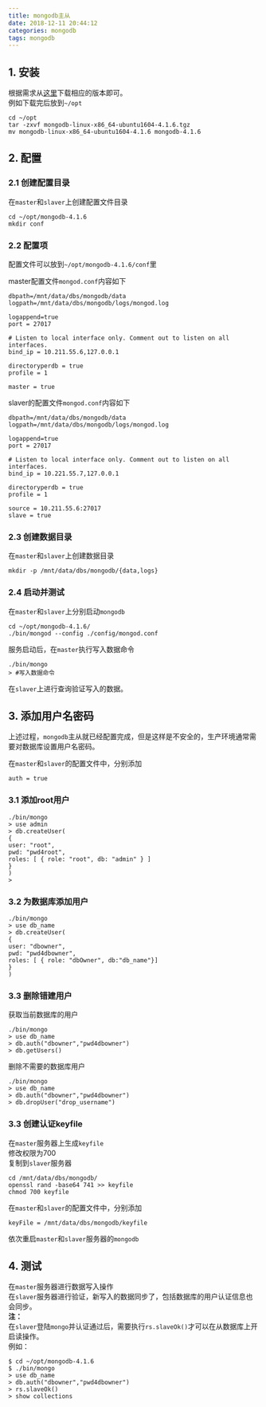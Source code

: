 ```yaml
---
title: mongodb主从
date: 2018-12-11 20:44:12
categories: mongodb
tags: mongodb 
---
```


## 1. 安装
根据需求从[这里](https://www.mongodb.com/download-center/community)下载相应的版本即可。  
例如下载完后放到`~/opt`
```
cd ~/opt
tar -zxvf mongodb-linux-x86_64-ubuntu1604-4.1.6.tgz
mv mongodb-linux-x86_64-ubuntu1604-4.1.6 mongodb-4.1.6
```

## 2. 配置

### 2.1 创建配置目录
在`master`和`slaver`上创建配置文件目录
```
cd ~/opt/mongodb-4.1.6
mkdir conf
```

### 2.2 配置项
配置文件可以放到`~/opt/mongodb-4.1.6/conf`里

master配置文件`mongod.conf`内容如下
```
dbpath=/mnt/data/dbs/mongodb/data
logpath=/mnt/data/dbs/mongodb/logs/mongod.log

logappend=true
port = 27017

# Listen to local interface only. Comment out to listen on all interfaces. 
bind_ip = 10.211.55.6,127.0.0.1

directoryperdb = true
profile = 1 

master = true
```

slaver的配置文件`mongod.conf`内容如下
```
dbpath=/mnt/data/dbs/mongodb/data
logpath=/mnt/data/dbs/mongodb/logs/mongod.log

logappend=true
port = 27017

# Listen to local interface only. Comment out to listen on all interfaces. 
bind_ip = 10.221.55.7,127.0.0.1
 
directoryperdb = true
profile = 1 
 
source = 10.211.55.6:27017
slave = true
```

### 2.3 创建数据目录
在`master`和`slaver`上创建数据目录

```
mkdir -p /mnt/data/dbs/mongodb/{data,logs}
```

### 2.4 启动并测试
在`master`和`slaver`上分别启动`mongodb`

```
cd ~/opt/mongodb-4.1.6/
./bin/mongod --config ./config/mongod.conf
```
服务启动后，在`master`执行写入数据命令
```
./bin/mongo 
> #写入数据命令
```

在`slaver`上进行查询验证写入的数据。

## 3. 添加用户名密码
上述过程，`mongodb`主从就已经配置完成，但是这样是不安全的，生产环境通常需要对数据库设置用户名密码。

在`master`和`slaver`的配置文件中，分别添加
```
auth = true
```

### 3.1 添加root用户
```
./bin/mongo 
> use admin
> db.createUser(
{ 
user: "root",
pwd: "pwd4root",
roles: [ { role: "root", db: "admin" } ]
}
)
>
```

### 3.2 为数据库添加用户
```
./bin/mongo 
> use db_name
> db.createUser(
{
user: "dbowner",
pwd: "pwd4dbowner",
roles: [ { role: "dbOwner", db:"db_name"}]
}
)
```


### 3.3 删除错建用户
获取当前数据库的用户
```
./bin/mongo 
> use db_name
> db.auth("dbowner","pwd4dbowner")
> db.getUsers()
```

删除不需要的数据库用户
```
./bin/mongo 
> use db_name
> db.auth("dbowner","pwd4dbowner")
> db.dropUser("drop_username")
```

### 3.3 创建认证keyfile
在`master`服务器上生成`keyfile`  
修改权限为700  
复制到`slaver`服务器
```
cd /mnt/data/dbs/mongodb/
openssl rand -base64 741 >> keyfile 
chmod 700 keyfile
```

在`master`和`slaver`的配置文件中，分别添加
```
keyFile = /mnt/data/dbs/mongodb/keyfile
```
依次重启`master`和`slaver`服务器的`mongodb`

## 4. 测试
在`master`服务器进行数据写入操作  
在`slaver`服务器进行验证，新写入的数据同步了，包括数据库的用户认证信息也会同步。  
**注：**  
在`slaver`登陆`mongo`并认证通过后，需要执行`rs.slaveOk()`才可以在从数据库上开启读操作。  
例如：
```
$ cd ~/opt/mongodb-4.1.6
$ ./bin/mongo
> use db_name
> db.auth("dbowner","pwd4dbowner")
> rs.slaveOk()
> show collections
```
